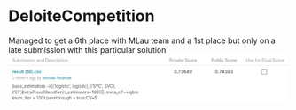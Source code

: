 # DeloiteCompetition
Managed to get a 6th place with MLau team and a 1st place but only on a late submission with this particular solution
![alt text](https://github.com/michaelgfeldman/DeloiteCompetition/blob/master/img/1.jpg)
